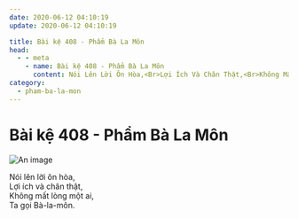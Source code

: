 ```yaml
---
date: 2020-06-12 04:10:19
update: 2020-06-12 04:10:19

title: Bài kệ 408 - Phẩm Bà La Môn
head:
  - - meta
    - name: Bài kệ 408 - Phẩm Bà La Môn
      content: Nói Lên Lời Ôn Hòa,<Br>Lợi Ích Và Chân Thật,<Br>Không Mất Lòng Một Ai,<Br>Ta Gọi Bà-La-Môn.<Br>
category:
  - pham-ba-la-mon
---
```


# Bài kệ 408 - Phẩm Bà La Môn

![An image](/img/pham-ba-la-mon/pham-ba-la-mon-408.jpg)

Nói lên lời ôn hòa,<br>Lợi ích và chân thật,<br>Không mất lòng một ai,<br>Ta gọi Bà-la-môn.<br>
